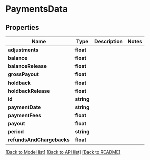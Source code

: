 # PaymentsData

## Properties
Name | Type | Description | Notes
------------ | ------------- | ------------- | -------------
**adjustments** | **float** |  | 
**balance** | **float** |  | 
**balanceRelease** | **float** |  | 
**grossPayout** | **float** |  | 
**holdback** | **float** |  | 
**holdbackRelease** | **float** |  | 
**id** | **string** |  | 
**paymentDate** | **string** |  | 
**paymentFees** | **float** |  | 
**payout** | **float** |  | 
**period** | **string** |  | 
**refundsAndChargebacks** | **float** |  | 

[[Back to Model list]](../README.md#documentation-for-models) [[Back to API list]](../README.md#documentation-for-api-endpoints) [[Back to README]](../README.md)


